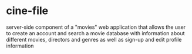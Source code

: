 # cine-file
server-side component of a "movies" web application that allows the user to create an account and search a movie database with information about different movies, directors and genres as well as sign-up and edit profile information
